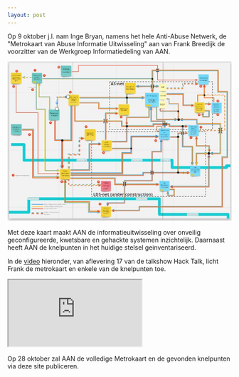 ```yaml
---
layout: post
---
```

Op 9 oktober j.l. nam Inge Bryan, namens het hele Anti-Abuse Netwerk, de "Metrokaart van Abuse Informatie Uitwisseling" aan van Frank Breedijk de voorzitter van de Werkgroep Informatiedeling van AAN.

![Metrokaart met te lage rsolutie](/assets/img/metro_lowres.jpg)

Met deze kaart maakt AAN de informatieuitwisseling over onveilig geconfigureerde, kwetsbare en gehackte systemen inzichtelijk. Daarnaast heeft AAN de knelpunten in het huidige stelsel geinventariseerd.

In de [video](https://www.youtube.com/watch?v=1KUevvcedWA&start=6930) hieronder, van aflevering 17 van de talkshow Hack Talk, licht Frank de metrokaart en enkele van de knelpunten toe.

<div class="video-container" controls>
	<iframe src="https://www.youtube.com/embed/1KUevvcedWA?start=6930"></iframe>
</div>

Op 28 oktober zal AAN de volledige Metrokaart en de gevonden knelpunten via deze site publiceren.
